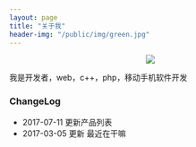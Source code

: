```yaml
---
layout: page
title: "关于我"
header-img: "/public/img/green.jpg"
---
```



<center>
    <p><img src="http://openmindclub.qiniudn.com/omt/WhiteAvatar.jpg" align="center"></p>
</center>

我是开发者，web，c++，php，移动手机软件开发

### ChangeLog

- 2017-07-11 更新产品列表
- 2017-03-05 更新 最近在干嘛
